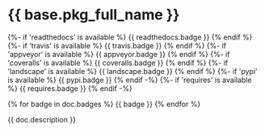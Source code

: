 # {{ base.pkg_full_name }}

[//]: # ({# pkglts, doc)
{%- if 'readthedocs' is available %}
{{ readthedocs.badge }}
{% endif %}
{%- if 'travis' is available %}
{{ travis.badge }}
{% endif %}
{%- if 'appveyor' is available %}
{{ appveyor.badge }}
{% endif %}
{%- if 'coveralls' is available %}
{{ coveralls.badge }}
{% endif %}
{%- if 'landscape' is available %}
{{ landscape.badge }}
{% endif %}
{%- if 'pypi' is available %}
{{ pypi.badge }}
{% endif -%}
{%- if 'requires' is available %}
{{ requires.badge }}
{% endif -%}

{% for badge in doc.badges %}
{{ badge }}
{% endfor %}

[//]: # (#})

{{ doc.description }}

